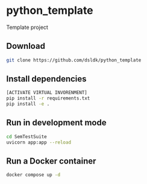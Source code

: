 # python_template
Template project

## Download

```bash
git clone https://github.com/dsldk/python_template
```

## Install dependencies

```bash
[ACTIVATE VIRTUAL INVORENMENT]
pip install -r requirements.txt
pip install -e .
```

## Run in development mode

```bash
cd SemTestSuite
uvicorn app:app --reload
```

## Run a Docker container

```bash
docker compose up -d
```
